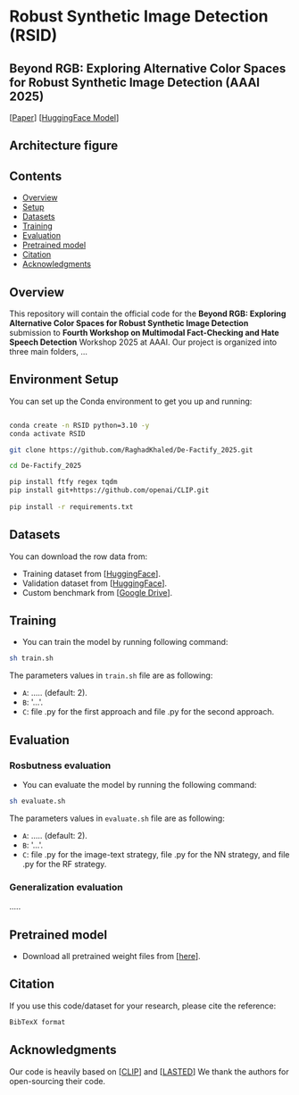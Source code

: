 #  Robust Synthetic Image Detection (RSID)

## Beyond RGB: Exploring Alternative Color Spaces for Robust Synthetic Image Detection (AAAI 2025)

[[Paper](https://)] [[HuggingFace Model](https://)]

## Architecture figure ##


## Contents

- [Overview](#overview)
- [Setup](#environment-setup)
- [Datasets](#datasets)
- [Training](#training)
- [Evaluation](#evaluation)
- [Pretrained model](#pretrained-model)
- [Citation](#acknowledgments)
- [Acknowledgments](#acknowledgments)



## Overview
This repository will contain the official code for the **Beyond RGB: Exploring Alternative Color Spaces for Robust Synthetic Image Detection** submission to **Fourth Workshop on Multimodal Fact-Checking and Hate Speech Detection** Workshop 2025 at AAAI. Our project is organized into three main folders, ...


## Environment Setup
You can set up the Conda environment to get you up and running:
```bash

conda create -n RSID python=3.10 -y
conda activate RSID

git clone https://github.com/RaghadKhaled/De-Factify_2025.git

cd De-Factify_2025

pip install ftfy regex tqdm
pip install git+https://github.com/openai/CLIP.git
 
pip install -r requirements.txt

```

## Datasets

You can download the row data from:
- Training dataset from [[HuggingFace](https://huggingface.co/datasets/NasrinImp/Defactify4_Train)].
- Validation dataset from [[HuggingFace](https://huggingface.co/datasets/NasrinImp/Defactify4_Validation)].
- Custom benchmark from [[Google Drive](https://drive.google.com/drive/folders/1DgiN4aeTbEdHt9Pre_iQxfVn_KOEhXlJ?usp=drive_link)].


## Training
- You can train the model by running following command:
```bash
sh train.sh
```

The parameters values in `train.sh` file are as following:

- `A`: ..... (default: 2).
- `B`: '...'.
- `C`: file .py for the first approach and file .py for the second approach.

## Evaluation

### Rosbutness evaluation

- You can evaluate the model by running the following command:
```bash
sh evaluate.sh
```

The parameters values in `evaluate.sh` file are as following:

- `A`: ..... (default: 2).
- `B`: '...'.
- `C`: file .py for the image-text strategy, file .py for the NN strategy, and file .py for the RF strategy.

### Generalization evaluation
.....

## Pretrained model

- Download all pretrained weight files from [[here](https://drive.google.com/drive/folders/1DgiN4aeTbEdHt9Pre_iQxfVn_KOEhXlJ?usp=drive_link)].


## Citation
If you use this code/dataset for your research, please cite the reference:
```bash
BibTexX format
```

## Acknowledgments
Our code is heavily based on [[CLIP](https://github.com/openai/CLIP)] and [[LASTED](https://github.com/HighwayWu/LASTED)] We thank the authors for open-sourcing their code.
 
